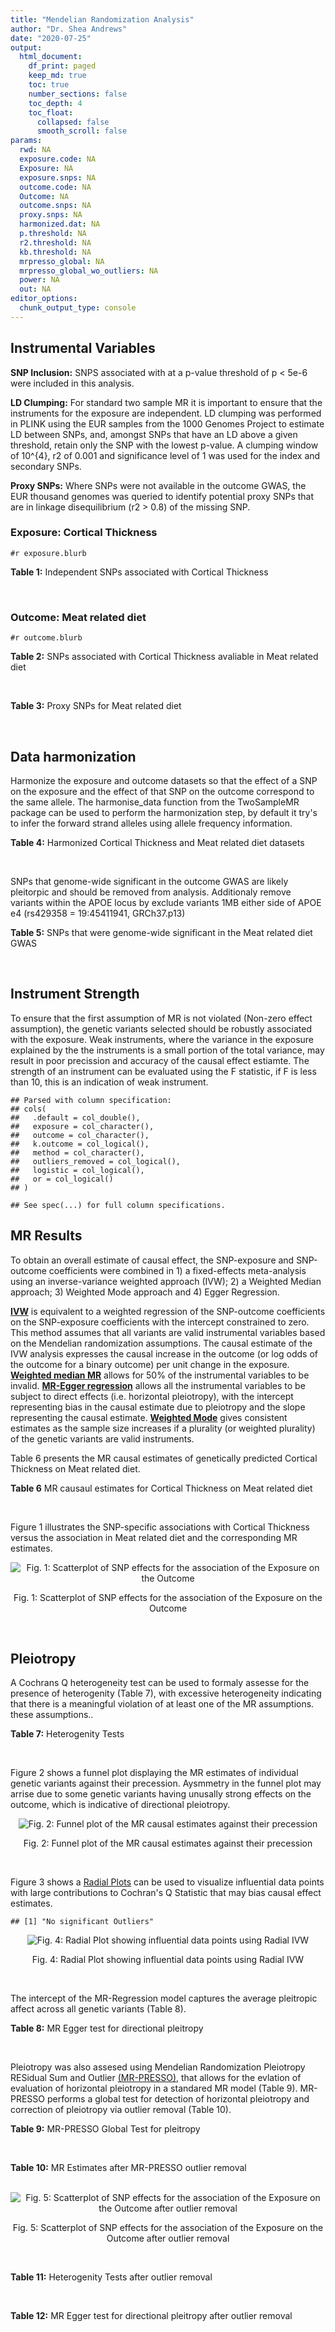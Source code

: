```yaml
---
title: "Mendelian Randomization Analysis"
author: "Dr. Shea Andrews"
date: "2020-07-25"
output:
  html_document:
    df_print: paged
    keep_md: true
    toc: true
    number_sections: false
    toc_depth: 4
    toc_float:
      collapsed: false
      smooth_scroll: false
params:
  rwd: NA
  exposure.code: NA
  Exposure: NA
  exposure.snps: NA
  outcome.code: NA
  Outcome: NA
  outcome.snps: NA
  proxy.snps: NA
  harmonized.dat: NA
  p.threshold: NA
  r2.threshold: NA
  kb.threshold: NA
  mrpresso_global: NA
  mrpresso_global_wo_outliers: NA
  power: NA
  out: NA
editor_options:
  chunk_output_type: console
---
```







## Instrumental Variables
**SNP Inclusion:** SNPS associated with at a p-value threshold of p < 5e-6 were included in this analysis.
<br>

**LD Clumping:** For standard two sample MR it is important to ensure that the instruments for the exposure are independent. LD clumping was performed in PLINK using the EUR samples from the 1000 Genomes Project to estimate LD between SNPs, and, amongst SNPs that have an LD above a given threshold, retain only the SNP with the lowest p-value. A clumping window of 10^{4}, r2 of 0.001 and significance level of 1 was used for the index and secondary SNPs.
<br>

**Proxy SNPs:** Where SNPs were not available in the outcome GWAS, the EUR thousand genomes was queried to identify potential proxy SNPs that are in linkage disequilibrium (r2 > 0.8) of the missing SNP.
<br>

### Exposure: Cortical Thickness
`#r exposure.blurb`
<br>

**Table 1:** Independent SNPs associated with Cortical Thickness
<div data-pagedtable="false">
  <script data-pagedtable-source type="application/json">
{"columns":[{"label":["SNP"],"name":[1],"type":["chr"],"align":["left"]},{"label":["CHROM"],"name":[2],"type":["dbl"],"align":["right"]},{"label":["POS"],"name":[3],"type":["dbl"],"align":["right"]},{"label":["REF"],"name":[4],"type":["chr"],"align":["left"]},{"label":["ALT"],"name":[5],"type":["chr"],"align":["left"]},{"label":["AF"],"name":[6],"type":["dbl"],"align":["right"]},{"label":["BETA"],"name":[7],"type":["dbl"],"align":["right"]},{"label":["SE"],"name":[8],"type":["dbl"],"align":["right"]},{"label":["Z"],"name":[9],"type":["dbl"],"align":["right"]},{"label":["P"],"name":[10],"type":["dbl"],"align":["right"]},{"label":["N"],"name":[11],"type":["dbl"],"align":["right"]},{"label":["TRAIT"],"name":[12],"type":["chr"],"align":["left"]}],"data":[{"1":"rs1180331","2":"1","3":"40012184","4":"G","5":"A","6":"0.4610","7":"0.0039","8":"0.0008","9":"4.875000","10":"5.299e-07","11":"32872","12":"Cortical_Thickness"},{"1":"rs556204","2":"1","3":"57595583","4":"G","5":"C","6":"0.1594","7":"-0.0050","8":"0.0010","9":"-5.000000","10":"1.417e-06","11":"32441","12":"Cortical_Thickness"},{"1":"rs2002058","2":"1","3":"58561329","4":"C","5":"T","6":"0.1892","7":"0.0046","8":"0.0010","9":"4.600000","10":"1.289e-06","11":"33089","12":"Cortical_Thickness"},{"1":"rs7549825","2":"1","3":"98554409","4":"A","5":"G","6":"0.3084","7":"0.0040","8":"0.0008","9":"5.000000","10":"2.503e-06","11":"32872","12":"Cortical_Thickness"},{"1":"rs7531555","2":"1","3":"196929310","4":"C","5":"T","6":"0.2386","7":"0.0047","8":"0.0009","9":"5.222222","10":"7.662e-08","11":"32639","12":"Cortical_Thickness"},{"1":"rs6738528","2":"2","3":"27149258","4":"T","5":"A","6":"0.3984","7":"0.0045","8":"0.0008","9":"5.625000","10":"7.324e-09","11":"32872","12":"Cortical_Thickness"},{"1":"rs3770776","2":"2","3":"37150793","4":"A","5":"G","6":"0.4299","7":"0.0039","8":"0.0008","9":"4.875000","10":"3.170e-07","11":"32872","12":"Cortical_Thickness"},{"1":"rs11692435","2":"2","3":"98275354","4":"G","5":"A","6":"0.0910","7":"-0.0091","8":"0.0015","9":"-6.066667","10":"3.179e-10","11":"29128","12":"Cortical_Thickness"},{"1":"rs533577","2":"3","3":"39489651","4":"C","5":"T","6":"0.4935","7":"-0.0050","8":"0.0008","9":"-6.250000","10":"8.426e-11","11":"32872","12":"Cortical_Thickness"},{"1":"rs11708974","2":"3","3":"64395184","4":"C","5":"T","6":"0.4778","7":"0.0035","8":"0.0008","9":"4.375000","10":"4.070e-06","11":"32872","12":"Cortical_Thickness"},{"1":"rs2636563","2":"3","3":"183939044","4":"G","5":"C","6":"0.2416","7":"0.0044","8":"0.0009","9":"4.888889","10":"2.299e-06","11":"31046","12":"Cortical_Thickness"},{"1":"rs10016059","2":"4","3":"2405007","4":"T","5":"C","6":"0.3379","7":"0.0038","8":"0.0008","9":"4.750000","10":"4.994e-06","11":"32441","12":"Cortical_Thickness"},{"1":"rs7657284","2":"4","3":"39688694","4":"A","5":"C","6":"0.2465","7":"0.0044","8":"0.0009","9":"4.888890","10":"2.680e-07","11":"32872","12":"Cortical_Thickness"},{"1":"rs7683042","2":"4","3":"46999235","4":"A","5":"G","6":"0.4028","7":"-0.0036","8":"0.0008","9":"-4.500000","10":"3.852e-06","11":"32872","12":"Cortical_Thickness"},{"1":"rs13107325","2":"4","3":"103188709","4":"C","5":"T","6":"0.0707","7":"-0.0076","8":"0.0015","9":"-5.066667","10":"5.054e-07","11":"32872","12":"Cortical_Thickness"},{"1":"rs35021943","2":"4","3":"121643239","4":"A","5":"C","6":"0.2422","7":"0.0051","8":"0.0009","9":"5.666670","10":"2.979e-09","11":"32872","12":"Cortical_Thickness"},{"1":"rs40565","2":"5","3":"55828636","4":"C","5":"T","6":"0.8108","7":"0.0048","8":"0.0010","9":"4.800000","10":"5.911e-07","11":"32249","12":"Cortical_Thickness"},{"1":"rs2744449","2":"6","3":"52951185","4":"G","5":"C","6":"0.9107","7":"0.0059","8":"0.0013","9":"4.538462","10":"4.452e-06","11":"33281","12":"Cortical_Thickness"},{"1":"rs194833","2":"7","3":"103761274","4":"G","5":"T","6":"0.4771","7":"-0.0035","8":"0.0008","9":"-4.375000","10":"3.614e-06","11":"32486","12":"Cortical_Thickness"},{"1":"rs6961970","2":"7","3":"113901132","4":"C","5":"A","6":"0.2334","7":"0.0041","8":"0.0009","9":"4.555556","10":"2.411e-06","11":"32872","12":"Cortical_Thickness"},{"1":"rs724265","2":"8","3":"8219182","4":"G","5":"A","6":"0.6272","7":"0.0041","8":"0.0008","9":"5.125000","10":"1.012e-07","11":"32872","12":"Cortical_Thickness"},{"1":"rs3200031","2":"8","3":"26227484","4":"C","5":"T","6":"0.0773","7":"0.0071","8":"0.0014","9":"5.071429","10":"5.526e-07","11":"32872","12":"Cortical_Thickness"},{"1":"rs7824177","2":"8","3":"110585288","4":"A","5":"G","6":"0.1616","7":"-0.0059","8":"0.0010","9":"-5.900000","10":"8.922e-09","11":"32872","12":"Cortical_Thickness"},{"1":"rs12543282","2":"8","3":"144627241","4":"C","5":"T","6":"0.2395","7":"0.0043","8":"0.0009","9":"4.777778","10":"4.087e-06","11":"32764","12":"Cortical_Thickness"},{"1":"rs35025323","2":"10","3":"97089991","4":"T","5":"C","6":"0.1210","7":"-0.0054","8":"0.0011","9":"-4.909090","10":"1.762e-06","11":"32872","12":"Cortical_Thickness"},{"1":"rs4296031","2":"11","3":"42540012","4":"G","5":"A","6":"0.8037","7":"-0.0044","8":"0.0010","9":"-4.400000","10":"3.779e-06","11":"32486","12":"Cortical_Thickness"},{"1":"rs7957460","2":"12","3":"32945835","4":"G","5":"A","6":"0.6732","7":"-0.0037","8":"0.0008","9":"-4.625000","10":"2.960e-06","11":"32512","12":"Cortical_Thickness"},{"1":"rs12815451","2":"12","3":"51738706","4":"T","5":"C","6":"0.1519","7":"0.0070","8":"0.0015","9":"4.666670","10":"3.201e-06","11":"20004","12":"Cortical_Thickness"},{"1":"rs1558801","2":"12","3":"109036359","4":"A","5":"C","6":"0.3852","7":"-0.0041","8":"0.0009","9":"-4.555560","10":"2.204e-06","11":"30860","12":"Cortical_Thickness"},{"1":"rs4772440","2":"13","3":"102712476","4":"C","5":"T","6":"0.4224","7":"-0.0036","8":"0.0008","9":"-4.500000","10":"3.102e-06","11":"32872","12":"Cortical_Thickness"},{"1":"rs1742401","2":"16","3":"1971601","4":"G","5":"A","6":"0.3809","7":"-0.0038","8":"0.0008","9":"-4.750000","10":"7.050e-07","11":"32764","12":"Cortical_Thickness"},{"1":"rs734957","2":"17","3":"2612584","4":"G","5":"A","6":"0.2235","7":"0.0066","8":"0.0012","9":"5.500000","10":"6.126e-08","11":"22106","12":"Cortical_Thickness"},{"1":"rs11656696","2":"17","3":"10033679","4":"C","5":"A","6":"0.4288","7":"0.0040","8":"0.0008","9":"5.000000","10":"2.117e-07","11":"32512","12":"Cortical_Thickness"},{"1":"rs7215205","2":"17","3":"29818258","4":"T","5":"C","6":"0.6326","7":"-0.0036","8":"0.0008","9":"-4.500000","10":"3.115e-06","11":"32680","12":"Cortical_Thickness"},{"1":"rs2316766","2":"17","3":"43919068","4":"G","5":"T","6":"0.2098","7":"0.0069","8":"0.0011","9":"6.272727","10":"2.903e-10","11":"26063","12":"Cortical_Thickness"},{"1":"rs117826338","2":"19","3":"5904353","4":"C","5":"T","6":"0.1353","7":"0.0062","8":"0.0012","9":"5.166667","10":"9.902e-08","11":"30012","12":"Cortical_Thickness"},{"1":"rs3816046","2":"19","3":"46118127","4":"C","5":"T","6":"0.3206","7":"-0.0041","8":"0.0008","9":"-5.125000","10":"8.464e-07","11":"30344","12":"Cortical_Thickness"},{"1":"rs5994871","2":"22","3":"22091244","4":"C","5":"T","6":"0.7171","7":"0.0042","8":"0.0009","9":"4.666667","10":"8.821e-07","11":"32872","12":"Cortical_Thickness"},{"1":"rs5756894","2":"22","3":"38450136","4":"C","5":"A","6":"0.6043","7":"0.0035","8":"0.0008","9":"4.375000","10":"4.741e-06","11":"32872","12":"Cortical_Thickness"}],"options":{"columns":{"min":{},"max":[10]},"rows":{"min":[10],"max":[10]},"pages":{}}}
  </script>
</div>
<br>

### Outcome: Meat related diet
`#r outcome.blurb`
<br>

**Table 2:** SNPs associated with Cortical Thickness avaliable in Meat related diet
<div data-pagedtable="false">
  <script data-pagedtable-source type="application/json">
{"columns":[{"label":["SNP"],"name":[1],"type":["chr"],"align":["left"]},{"label":["CHROM"],"name":[2],"type":["dbl"],"align":["right"]},{"label":["POS"],"name":[3],"type":["dbl"],"align":["right"]},{"label":["REF"],"name":[4],"type":["chr"],"align":["left"]},{"label":["ALT"],"name":[5],"type":["chr"],"align":["left"]},{"label":["AF"],"name":[6],"type":["dbl"],"align":["right"]},{"label":["BETA"],"name":[7],"type":["dbl"],"align":["right"]},{"label":["SE"],"name":[8],"type":["dbl"],"align":["right"]},{"label":["Z"],"name":[9],"type":["dbl"],"align":["right"]},{"label":["P"],"name":[10],"type":["dbl"],"align":["right"]},{"label":["N"],"name":[11],"type":["dbl"],"align":["right"]},{"label":["TRAIT"],"name":[12],"type":["chr"],"align":["left"]}],"data":[{"1":"rs1180331","2":"1","3":"40012184","4":"G","5":"A","6":"0.456522","7":"-0.002433520","8":"0.00243852","9":"-0.9979500","10":"0.32000","11":"335576","12":"fish_plant_diet"},{"1":"rs556204","2":"1","3":"57595583","4":"G","5":"C","6":"0.158359","7":"0.003427630","8":"0.00333154","9":"1.0288400","10":"0.30000","11":"335576","12":"fish_plant_diet"},{"1":"rs2002058","2":"1","3":"58561329","4":"C","5":"T","6":"0.190994","7":"-0.003520770","8":"0.00311786","9":"-1.1292300","10":"0.26000","11":"335576","12":"fish_plant_diet"},{"1":"rs7549825","2":"1","3":"98554409","4":"A","5":"G","6":"0.300922","7":"-0.001199310","8":"0.00266839","9":"-0.4494510","10":"0.65000","11":"335576","12":"fish_plant_diet"},{"1":"rs7531555","2":"1","3":"196929310","4":"C","5":"T","6":"0.228971","7":"0.001248070","8":"0.00288796","9":"0.4321630","10":"0.67000","11":"335576","12":"fish_plant_diet"},{"1":"rs6738528","2":"2","3":"27149258","4":"T","5":"A","6":"0.387040","7":"0.001793830","8":"0.00249418","9":"0.7192060","10":"0.47000","11":"335576","12":"fish_plant_diet"},{"1":"rs3770776","2":"2","3":"37150793","4":"A","5":"G","6":"0.420387","7":"-0.004107230","8":"0.00246433","9":"-1.6666700","10":"0.09600","11":"335576","12":"fish_plant_diet"},{"1":"rs11692435","2":"2","3":"98275354","4":"G","5":"A","6":"0.073957","7":"0.009644180","8":"0.00473559","9":"2.0365300","10":"0.04200","11":"335576","12":"fish_plant_diet"},{"1":"rs533577","2":"3","3":"39489651","4":"C","5":"T","6":"0.493743","7":"-0.001383240","8":"0.00243609","9":"-0.5678120","10":"0.57000","11":"335576","12":"fish_plant_diet"},{"1":"rs11708974","2":"3","3":"64395184","4":"C","5":"T","6":"0.489959","7":"-0.001269890","8":"0.00242560","9":"-0.5235360","10":"0.60000","11":"335576","12":"fish_plant_diet"},{"1":"rs2636563","2":"3","3":"183939044","4":"G","5":"C","6":"0.237468","7":"-0.001606270","8":"0.00286268","9":"-0.5611070","10":"0.57000","11":"335576","12":"fish_plant_diet"},{"1":"rs10016059","2":"4","3":"2405007","4":"T","5":"C","6":"0.342224","7":"0.004924670","8":"0.00255627","9":"1.9265100","10":"0.05400","11":"335576","12":"fish_plant_diet"},{"1":"rs7657284","2":"4","3":"39688694","4":"A","5":"C","6":"0.248277","7":"-0.004887810","8":"0.00281826","9":"-1.7343400","10":"0.08300","11":"335576","12":"fish_plant_diet"},{"1":"rs7683042","2":"4","3":"46999235","4":"A","5":"G","6":"0.404275","7":"-0.000649173","8":"0.00248904","9":"-0.2608130","10":"0.79000","11":"335576","12":"fish_plant_diet"},{"1":"rs13107325","2":"4","3":"103188709","4":"C","5":"T","6":"0.074277","7":"0.000632902","8":"0.00463138","9":"0.1366550","10":"0.89000","11":"335576","12":"fish_plant_diet"},{"1":"rs35021943","2":"4","3":"121643239","4":"A","5":"C","6":"0.247090","7":"0.002777480","8":"0.00283569","9":"0.9794720","10":"0.33000","11":"335576","12":"fish_plant_diet"},{"1":"rs40565","2":"5","3":"55828636","4":"C","5":"T","6":"0.821295","7":"0.002294430","8":"0.00316679","9":"0.7245290","10":"0.47000","11":"335576","12":"fish_plant_diet"},{"1":"rs2744449","2":"6","3":"52951185","4":"G","5":"C","6":"0.903878","7":"-0.002066800","8":"0.00412601","9":"-0.5009200","10":"0.62000","11":"335576","12":"fish_plant_diet"},{"1":"rs194833","2":"7","3":"103761274","4":"G","5":"T","6":"0.463962","7":"0.005974260","8":"0.00244016","9":"2.4483100","10":"0.01400","11":"335576","12":"fish_plant_diet"},{"1":"rs6961970","2":"7","3":"113901132","4":"C","5":"A","6":"0.245386","7":"-0.005462250","8":"0.00283778","9":"-1.9248300","10":"0.05400","11":"335576","12":"fish_plant_diet"},{"1":"rs724265","2":"8","3":"8219182","4":"G","5":"A","6":"0.626724","7":"-0.008693470","8":"0.00253935","9":"-3.4235000","10":"0.00062","11":"335576","12":"fish_plant_diet"},{"1":"rs3200031","2":"8","3":"26227484","4":"C","5":"T","6":"0.077205","7":"-0.000264476","8":"0.00456932","9":"-0.0578808","10":"0.95000","11":"335576","12":"fish_plant_diet"},{"1":"rs7824177","2":"8","3":"110585288","4":"A","5":"G","6":"0.159264","7":"0.010262200","8":"0.00332508","9":"3.0863000","10":"0.00200","11":"335576","12":"fish_plant_diet"},{"1":"rs12543282","2":"8","3":"144627241","4":"C","5":"T","6":"0.234153","7":"0.001317130","8":"0.00287873","9":"0.4575390","10":"0.65000","11":"335576","12":"fish_plant_diet"},{"1":"rs35025323","2":"10","3":"97089991","4":"T","5":"C","6":"0.116220","7":"0.000880441","8":"0.00379759","9":"0.2318420","10":"0.82000","11":"335576","12":"fish_plant_diet"},{"1":"rs4296031","2":"11","3":"42540012","4":"G","5":"A","6":"0.821548","7":"-0.002167120","8":"0.00317669","9":"-0.6821940","10":"0.50000","11":"335576","12":"fish_plant_diet"},{"1":"rs7957460","2":"12","3":"32945835","4":"G","5":"A","6":"0.679853","7":"-0.003078000","8":"0.00260108","9":"-1.1833500","10":"0.24000","11":"335576","12":"fish_plant_diet"},{"1":"rs1558801","2":"12","3":"109036359","4":"A","5":"C","6":"0.390250","7":"-0.000731281","8":"0.00251001","9":"-0.2913460","10":"0.77000","11":"335576","12":"fish_plant_diet"},{"1":"rs4772440","2":"13","3":"102712476","4":"C","5":"T","6":"0.413857","7":"0.004203680","8":"0.00250093","9":"1.6808500","10":"0.09300","11":"335576","12":"fish_plant_diet"},{"1":"rs1742401","2":"16","3":"1971601","4":"G","5":"A","6":"0.380152","7":"0.002444300","8":"0.00250270","9":"0.9766650","10":"0.33000","11":"335576","12":"fish_plant_diet"},{"1":"rs7215205","2":"17","3":"29818258","4":"T","5":"C","6":"0.632621","7":"-0.005978320","8":"0.00253973","9":"-2.3539200","10":"0.01900","11":"335576","12":"fish_plant_diet"},{"1":"rs2316766","2":"17","3":"43919068","4":"G","5":"T","6":"0.215442","7":"-0.010810900","8":"0.00298951","9":"-3.6162800","10":"0.00030","11":"335576","12":"fish_plant_diet"},{"1":"rs117826338","2":"19","3":"5904353","4":"C","5":"T","6":"0.135757","7":"0.002093830","8":"0.00354863","9":"0.5900390","10":"0.56000","11":"335576","12":"fish_plant_diet"},{"1":"rs3816046","2":"19","3":"46118127","4":"C","5":"T","6":"0.327330","7":"0.001172200","8":"0.00258785","9":"0.4529630","10":"0.65000","11":"335576","12":"fish_plant_diet"},{"1":"rs5994871","2":"22","3":"22091244","4":"C","5":"T","6":"0.722927","7":"0.005925360","8":"0.00276011","9":"2.1467800","10":"0.03200","11":"335576","12":"fish_plant_diet"},{"1":"rs5756894","2":"22","3":"38450136","4":"C","5":"A","6":"0.604933","7":"0.005032810","8":"0.00249308","9":"2.0187100","10":"0.04400","11":"335576","12":"fish_plant_diet"},{"1":"rs12815451","2":"NA","3":"NA","4":"NA","5":"NA","6":"NA","7":"NA","8":"NA","9":"NA","10":"NA","11":"NA","12":"NA"},{"1":"rs734957","2":"NA","3":"NA","4":"NA","5":"NA","6":"NA","7":"NA","8":"NA","9":"NA","10":"NA","11":"NA","12":"NA"},{"1":"rs11656696","2":"NA","3":"NA","4":"NA","5":"NA","6":"NA","7":"NA","8":"NA","9":"NA","10":"NA","11":"NA","12":"NA"}],"options":{"columns":{"min":{},"max":[10]},"rows":{"min":[10],"max":[10]},"pages":{}}}
  </script>
</div>
<br>

**Table 3:** Proxy SNPs for Meat related diet
<div data-pagedtable="false">
  <script data-pagedtable-source type="application/json">
{"columns":[{"label":["target_snp"],"name":[1],"type":["chr"],"align":["left"]},{"label":["proxy_snp"],"name":[2],"type":["chr"],"align":["left"]},{"label":["ld.r2"],"name":[3],"type":["dbl"],"align":["right"]},{"label":["Dprime"],"name":[4],"type":["dbl"],"align":["right"]},{"label":["PHASE"],"name":[5],"type":["chr"],"align":["left"]},{"label":["X12"],"name":[6],"type":["lgl"],"align":["right"]},{"label":["CHROM"],"name":[7],"type":["dbl"],"align":["right"]},{"label":["POS"],"name":[8],"type":["dbl"],"align":["right"]},{"label":["REF.proxy"],"name":[9],"type":["chr"],"align":["left"]},{"label":["ALT.proxy"],"name":[10],"type":["chr"],"align":["left"]},{"label":["AF"],"name":[11],"type":["dbl"],"align":["right"]},{"label":["BETA"],"name":[12],"type":["dbl"],"align":["right"]},{"label":["SE"],"name":[13],"type":["dbl"],"align":["right"]},{"label":["Z"],"name":[14],"type":["dbl"],"align":["right"]},{"label":["P"],"name":[15],"type":["dbl"],"align":["right"]},{"label":["N"],"name":[16],"type":["dbl"],"align":["right"]},{"label":["TRAIT"],"name":[17],"type":["chr"],"align":["left"]},{"label":["ref"],"name":[18],"type":["chr"],"align":["left"]},{"label":["ref.proxy"],"name":[19],"type":["chr"],"align":["left"]},{"label":["alt"],"name":[20],"type":["chr"],"align":["left"]},{"label":["alt.proxy"],"name":[21],"type":["chr"],"align":["left"]},{"label":["ALT"],"name":[22],"type":["chr"],"align":["left"]},{"label":["REF"],"name":[23],"type":["chr"],"align":["left"]},{"label":["proxy.outcome"],"name":[24],"type":["lgl"],"align":["right"]}],"data":[{"1":"rs11656696","2":"rs28391220","3":"0.943366","4":"0.983262","5":"AA/CC","6":"NA","7":"17","8":"10031823","9":"C","10":"A","11":"0.43544","12":"0.00152831","13":"0.00245839","14":"0.621671","15":"0.53","16":"335576","17":"fish_plant_diet","18":"A","19":"A","20":"C","21":"C","22":"A","23":"C","24":"TRUE"},{"1":"rs12815451","2":"NA","3":"NA","4":"NA","5":"NA","6":"NA","7":"NA","8":"NA","9":"NA","10":"NA","11":"NA","12":"NA","13":"NA","14":"NA","15":"NA","16":"NA","17":"NA","18":"NA","19":"NA","20":"NA","21":"NA","22":"NA","23":"NA","24":"NA"},{"1":"rs734957","2":"NA","3":"NA","4":"NA","5":"NA","6":"NA","7":"NA","8":"NA","9":"NA","10":"NA","11":"NA","12":"NA","13":"NA","14":"NA","15":"NA","16":"NA","17":"NA","18":"NA","19":"NA","20":"NA","21":"NA","22":"NA","23":"NA","24":"NA"}],"options":{"columns":{"min":{},"max":[10]},"rows":{"min":[10],"max":[10]},"pages":{}}}
  </script>
</div>
<br>

## Data harmonization
Harmonize the exposure and outcome datasets so that the effect of a SNP on the exposure and the effect of that SNP on the outcome correspond to the same allele. The harmonise_data function from the TwoSampleMR package can be used to perform the harmonization step, by default it try's to infer the forward strand alleles using allele frequency information.
<br>

**Table 4:** Harmonized Cortical Thickness and Meat related diet datasets
<div data-pagedtable="false">
  <script data-pagedtable-source type="application/json">
{"columns":[{"label":["SNP"],"name":[1],"type":["chr"],"align":["left"]},{"label":["effect_allele.exposure"],"name":[2],"type":["chr"],"align":["left"]},{"label":["other_allele.exposure"],"name":[3],"type":["chr"],"align":["left"]},{"label":["effect_allele.outcome"],"name":[4],"type":["chr"],"align":["left"]},{"label":["other_allele.outcome"],"name":[5],"type":["chr"],"align":["left"]},{"label":["beta.exposure"],"name":[6],"type":["dbl"],"align":["right"]},{"label":["beta.outcome"],"name":[7],"type":["dbl"],"align":["right"]},{"label":["eaf.exposure"],"name":[8],"type":["dbl"],"align":["right"]},{"label":["eaf.outcome"],"name":[9],"type":["dbl"],"align":["right"]},{"label":["remove"],"name":[10],"type":["lgl"],"align":["right"]},{"label":["palindromic"],"name":[11],"type":["lgl"],"align":["right"]},{"label":["ambiguous"],"name":[12],"type":["lgl"],"align":["right"]},{"label":["id.outcome"],"name":[13],"type":["chr"],"align":["left"]},{"label":["chr.outcome"],"name":[14],"type":["dbl"],"align":["right"]},{"label":["pos.outcome"],"name":[15],"type":["dbl"],"align":["right"]},{"label":["se.outcome"],"name":[16],"type":["dbl"],"align":["right"]},{"label":["z.outcome"],"name":[17],"type":["dbl"],"align":["right"]},{"label":["pval.outcome"],"name":[18],"type":["dbl"],"align":["right"]},{"label":["samplesize.outcome"],"name":[19],"type":["dbl"],"align":["right"]},{"label":["outcome"],"name":[20],"type":["chr"],"align":["left"]},{"label":["mr_keep.outcome"],"name":[21],"type":["lgl"],"align":["right"]},{"label":["pval_origin.outcome"],"name":[22],"type":["chr"],"align":["left"]},{"label":["chr.exposure"],"name":[23],"type":["dbl"],"align":["right"]},{"label":["pos.exposure"],"name":[24],"type":["dbl"],"align":["right"]},{"label":["se.exposure"],"name":[25],"type":["dbl"],"align":["right"]},{"label":["z.exposure"],"name":[26],"type":["dbl"],"align":["right"]},{"label":["pval.exposure"],"name":[27],"type":["dbl"],"align":["right"]},{"label":["samplesize.exposure"],"name":[28],"type":["dbl"],"align":["right"]},{"label":["exposure"],"name":[29],"type":["chr"],"align":["left"]},{"label":["mr_keep.exposure"],"name":[30],"type":["lgl"],"align":["right"]},{"label":["pval_origin.exposure"],"name":[31],"type":["chr"],"align":["left"]},{"label":["id.exposure"],"name":[32],"type":["chr"],"align":["left"]},{"label":["action"],"name":[33],"type":["dbl"],"align":["right"]},{"label":["mr_keep"],"name":[34],"type":["lgl"],"align":["right"]},{"label":["pt"],"name":[35],"type":["dbl"],"align":["right"]},{"label":["pleitropy_keep"],"name":[36],"type":["lgl"],"align":["right"]},{"label":["mrpresso_RSSobs"],"name":[37],"type":["dbl"],"align":["right"]},{"label":["mrpresso_pval"],"name":[38],"type":["dbl"],"align":["right"]},{"label":["mrpresso_keep"],"name":[39],"type":["lgl"],"align":["right"]}],"data":[{"1":"rs10016059","2":"C","3":"T","4":"C","5":"T","6":"0.0038","7":"0.004924670","8":"0.3379","9":"0.342224","10":"FALSE","11":"FALSE","12":"FALSE","13":"iuYiWc","14":"4","15":"2405007","16":"0.00255627","17":"1.9265100","18":"0.05400","19":"335576","20":"Niarchou2020meat","21":"TRUE","22":"reported","23":"4","24":"2405007","25":"0.0008","26":"4.750000","27":"4.994e-06","28":"32441","29":"Grasby2020thickness","30":"TRUE","31":"reported","32":"IJ96Sl","33":"2","34":"TRUE","35":"5e-06","36":"TRUE","37":"3.611104e-05","38":"0.7030","39":"TRUE"},{"1":"rs11656696","2":"A","3":"C","4":"A","5":"C","6":"0.0040","7":"0.001528310","8":"0.4288","9":"0.435440","10":"FALSE","11":"FALSE","12":"FALSE","13":"iuYiWc","14":"17","15":"10031823","16":"0.00245839","17":"0.6216710","18":"0.53000","19":"335576","20":"Niarchou2020meat","21":"TRUE","22":"reported","23":"17","24":"10033679","25":"0.0008","26":"5.000000","27":"2.117e-07","28":"32512","29":"Grasby2020thickness","30":"TRUE","31":"reported","32":"IJ96Sl","33":"2","34":"TRUE","35":"5e-06","36":"TRUE","37":"6.732220e-06","38":"1.0000","39":"TRUE"},{"1":"rs11692435","2":"A","3":"G","4":"A","5":"G","6":"-0.0091","7":"0.009644180","8":"0.0910","9":"0.073957","10":"FALSE","11":"FALSE","12":"FALSE","13":"iuYiWc","14":"2","15":"98275354","16":"0.00473559","17":"2.0365300","18":"0.04200","19":"335576","20":"Niarchou2020meat","21":"TRUE","22":"reported","23":"2","24":"98275354","25":"0.0015","26":"-6.066667","27":"3.179e-10","28":"29128","29":"Grasby2020thickness","30":"TRUE","31":"reported","32":"IJ96Sl","33":"2","34":"TRUE","35":"5e-06","36":"TRUE","37":"5.905057e-05","38":"1.0000","39":"TRUE"},{"1":"rs11708974","2":"T","3":"C","4":"T","5":"C","6":"0.0035","7":"-0.001269890","8":"0.4778","9":"0.489959","10":"FALSE","11":"FALSE","12":"FALSE","13":"iuYiWc","14":"3","15":"64395184","16":"0.00242560","17":"-0.5235360","18":"0.60000","19":"335576","20":"Niarchou2020meat","21":"TRUE","22":"reported","23":"3","24":"64395184","25":"0.0008","26":"4.375000","27":"4.070e-06","28":"32872","29":"Grasby2020thickness","30":"TRUE","31":"reported","32":"IJ96Sl","33":"2","34":"TRUE","35":"5e-06","36":"TRUE","37":"1.677328e-07","38":"1.0000","39":"TRUE"},{"1":"rs117826338","2":"T","3":"C","4":"T","5":"C","6":"0.0062","7":"0.002093830","8":"0.1353","9":"0.135757","10":"FALSE","11":"FALSE","12":"FALSE","13":"iuYiWc","14":"19","15":"5904353","16":"0.00354863","17":"0.5900390","18":"0.56000","19":"335576","20":"Niarchou2020meat","21":"TRUE","22":"reported","23":"19","24":"5904353","25":"0.0012","26":"5.166667","27":"9.902e-08","28":"30012","29":"Grasby2020thickness","30":"TRUE","31":"reported","32":"IJ96Sl","33":"2","34":"TRUE","35":"5e-06","36":"TRUE","37":"1.410233e-05","38":"1.0000","39":"TRUE"},{"1":"rs1180331","2":"A","3":"G","4":"A","5":"G","6":"0.0039","7":"-0.002433520","8":"0.4610","9":"0.456522","10":"FALSE","11":"FALSE","12":"FALSE","13":"iuYiWc","14":"1","15":"40012184","16":"0.00243852","17":"-0.9979500","18":"0.32000","19":"335576","20":"Niarchou2020meat","21":"TRUE","22":"reported","23":"1","24":"40012184","25":"0.0008","26":"4.875000","27":"5.299e-07","28":"32872","29":"Grasby2020thickness","30":"TRUE","31":"reported","32":"IJ96Sl","33":"2","34":"TRUE","35":"5e-06","36":"TRUE","37":"2.266805e-06","38":"1.0000","39":"TRUE"},{"1":"rs12543282","2":"T","3":"C","4":"T","5":"C","6":"0.0043","7":"0.001317130","8":"0.2395","9":"0.234153","10":"FALSE","11":"FALSE","12":"FALSE","13":"iuYiWc","14":"8","15":"144627241","16":"0.00287873","17":"0.4575390","18":"0.65000","19":"335576","20":"Niarchou2020meat","21":"TRUE","22":"reported","23":"8","24":"144627241","25":"0.0009","26":"4.777778","27":"4.087e-06","28":"32764","29":"Grasby2020thickness","30":"TRUE","31":"reported","32":"IJ96Sl","33":"2","34":"TRUE","35":"5e-06","36":"TRUE","37":"5.968068e-06","38":"1.0000","39":"TRUE"},{"1":"rs13107325","2":"T","3":"C","4":"T","5":"C","6":"-0.0076","7":"0.000632902","8":"0.0707","9":"0.074277","10":"FALSE","11":"FALSE","12":"FALSE","13":"iuYiWc","14":"4","15":"103188709","16":"0.00463138","17":"0.1366550","18":"0.89000","19":"335576","20":"Niarchou2020meat","21":"TRUE","22":"reported","23":"4","24":"103188709","25":"0.0015","26":"-5.066667","27":"5.054e-07","28":"32872","29":"Grasby2020thickness","30":"TRUE","31":"reported","32":"IJ96Sl","33":"2","34":"TRUE","35":"5e-06","36":"TRUE","37":"1.668564e-06","38":"1.0000","39":"TRUE"},{"1":"rs1558801","2":"C","3":"A","4":"C","5":"A","6":"-0.0041","7":"-0.000731281","8":"0.3852","9":"0.390250","10":"FALSE","11":"FALSE","12":"FALSE","13":"iuYiWc","14":"12","15":"109036359","16":"0.00251001","17":"-0.2913460","18":"0.77000","19":"335576","20":"Niarchou2020meat","21":"TRUE","22":"reported","23":"12","24":"109036359","25":"0.0009","26":"-4.555560","27":"2.204e-06","28":"30860","29":"Grasby2020thickness","30":"TRUE","31":"reported","32":"IJ96Sl","33":"2","34":"TRUE","35":"5e-06","36":"TRUE","37":"3.242115e-06","38":"1.0000","39":"TRUE"},{"1":"rs1742401","2":"A","3":"G","4":"A","5":"G","6":"-0.0038","7":"0.002444300","8":"0.3809","9":"0.380152","10":"FALSE","11":"FALSE","12":"FALSE","13":"iuYiWc","14":"16","15":"1971601","16":"0.00250270","17":"0.9766650","18":"0.33000","19":"335576","20":"Niarchou2020meat","21":"TRUE","22":"reported","23":"16","24":"1971601","25":"0.0008","26":"-4.750000","27":"7.050e-07","28":"32764","29":"Grasby2020thickness","30":"TRUE","31":"reported","32":"IJ96Sl","33":"2","34":"TRUE","35":"5e-06","36":"TRUE","37":"2.365366e-06","38":"1.0000","39":"TRUE"},{"1":"rs194833","2":"T","3":"G","4":"T","5":"G","6":"-0.0035","7":"0.005974260","8":"0.4771","9":"0.463962","10":"FALSE","11":"FALSE","12":"FALSE","13":"iuYiWc","14":"7","15":"103761274","16":"0.00244016","17":"2.4483100","18":"0.01400","19":"335576","20":"Niarchou2020meat","21":"TRUE","22":"reported","23":"7","24":"103761274","25":"0.0008","26":"-4.375000","27":"3.614e-06","28":"32486","29":"Grasby2020thickness","30":"TRUE","31":"reported","32":"IJ96Sl","33":"2","34":"TRUE","35":"5e-06","36":"TRUE","37":"2.723413e-05","38":"1.0000","39":"TRUE"},{"1":"rs2002058","2":"T","3":"C","4":"T","5":"C","6":"0.0046","7":"-0.003520770","8":"0.1892","9":"0.190994","10":"FALSE","11":"FALSE","12":"FALSE","13":"iuYiWc","14":"1","15":"58561329","16":"0.00311786","17":"-1.1292300","18":"0.26000","19":"335576","20":"Niarchou2020meat","21":"TRUE","22":"reported","23":"1","24":"58561329","25":"0.0010","26":"4.600000","27":"1.289e-06","28":"33089","29":"Grasby2020thickness","30":"TRUE","31":"reported","32":"IJ96Sl","33":"2","34":"TRUE","35":"5e-06","36":"TRUE","37":"5.925838e-06","38":"1.0000","39":"TRUE"},{"1":"rs2316766","2":"T","3":"G","4":"T","5":"G","6":"0.0069","7":"-0.010810900","8":"0.2098","9":"0.215442","10":"FALSE","11":"FALSE","12":"FALSE","13":"iuYiWc","14":"17","15":"43919068","16":"0.00298951","17":"-3.6162800","18":"0.00030","19":"335576","20":"Niarchou2020meat","21":"TRUE","22":"reported","23":"17","24":"43919068","25":"0.0011","26":"6.272727","27":"2.903e-10","28":"26063","29":"Grasby2020thickness","30":"TRUE","31":"reported","32":"IJ96Sl","33":"2","34":"TRUE","35":"5e-06","36":"TRUE","37":"9.295132e-05","38":"0.0777","39":"TRUE"},{"1":"rs2636563","2":"C","3":"G","4":"C","5":"G","6":"0.0044","7":"-0.001606270","8":"0.2416","9":"0.237468","10":"FALSE","11":"TRUE","12":"FALSE","13":"iuYiWc","14":"3","15":"183939044","16":"0.00286268","17":"-0.5611070","18":"0.57000","19":"335576","20":"Niarchou2020meat","21":"TRUE","22":"reported","23":"3","24":"183939044","25":"0.0009","26":"4.888889","27":"2.299e-06","28":"31046","29":"Grasby2020thickness","30":"TRUE","31":"reported","32":"IJ96Sl","33":"2","34":"TRUE","35":"5e-06","36":"TRUE","37":"2.772266e-07","38":"1.0000","39":"TRUE"},{"1":"rs2744449","2":"C","3":"G","4":"C","5":"G","6":"0.0059","7":"-0.002066800","8":"0.9107","9":"0.903878","10":"FALSE","11":"TRUE","12":"FALSE","13":"iuYiWc","14":"6","15":"52951185","16":"0.00412601","17":"-0.5009200","18":"0.62000","19":"335576","20":"Niarchou2020meat","21":"TRUE","22":"reported","23":"6","24":"52951185","25":"0.0013","26":"4.538462","27":"4.452e-06","28":"33281","29":"Grasby2020thickness","30":"TRUE","31":"reported","32":"IJ96Sl","33":"2","34":"TRUE","35":"5e-06","36":"TRUE","37":"3.777345e-07","38":"1.0000","39":"TRUE"},{"1":"rs3200031","2":"T","3":"C","4":"T","5":"C","6":"0.0071","7":"-0.000264476","8":"0.0773","9":"0.077205","10":"FALSE","11":"FALSE","12":"FALSE","13":"iuYiWc","14":"8","15":"26227484","16":"0.00456932","17":"-0.0578808","18":"0.95000","19":"335576","20":"Niarchou2020meat","21":"TRUE","22":"reported","23":"8","24":"26227484","25":"0.0014","26":"5.071429","27":"5.526e-07","28":"32872","29":"Grasby2020thickness","30":"TRUE","31":"reported","32":"IJ96Sl","33":"2","34":"TRUE","35":"5e-06","36":"TRUE","37":"2.366861e-06","38":"1.0000","39":"TRUE"},{"1":"rs35021943","2":"C","3":"A","4":"C","5":"A","6":"0.0051","7":"0.002777480","8":"0.2422","9":"0.247090","10":"FALSE","11":"FALSE","12":"FALSE","13":"iuYiWc","14":"4","15":"121643239","16":"0.00283569","17":"0.9794720","18":"0.33000","19":"335576","20":"Niarchou2020meat","21":"TRUE","22":"reported","23":"4","24":"121643239","25":"0.0009","26":"5.666670","27":"2.979e-09","28":"32872","29":"Grasby2020thickness","30":"TRUE","31":"reported","32":"IJ96Sl","33":"2","34":"TRUE","35":"5e-06","36":"TRUE","37":"1.753759e-05","38":"1.0000","39":"TRUE"},{"1":"rs35025323","2":"C","3":"T","4":"C","5":"T","6":"-0.0054","7":"0.000880441","8":"0.1210","9":"0.116220","10":"FALSE","11":"FALSE","12":"FALSE","13":"iuYiWc","14":"10","15":"97089991","16":"0.00379759","17":"0.2318420","18":"0.82000","19":"335576","20":"Niarchou2020meat","21":"TRUE","22":"reported","23":"10","24":"97089991","25":"0.0011","26":"-4.909090","27":"1.762e-06","28":"32872","29":"Grasby2020thickness","30":"TRUE","31":"reported","32":"IJ96Sl","33":"2","34":"TRUE","35":"5e-06","36":"TRUE","37":"2.218079e-07","38":"1.0000","39":"TRUE"},{"1":"rs3770776","2":"G","3":"A","4":"G","5":"A","6":"0.0039","7":"-0.004107230","8":"0.4299","9":"0.420387","10":"FALSE","11":"FALSE","12":"FALSE","13":"iuYiWc","14":"2","15":"37150793","16":"0.00246433","17":"-1.6666700","18":"0.09600","19":"335576","20":"Niarchou2020meat","21":"TRUE","22":"reported","23":"2","24":"37150793","25":"0.0008","26":"4.875000","27":"3.170e-07","28":"32872","29":"Grasby2020thickness","30":"TRUE","31":"reported","32":"IJ96Sl","33":"2","34":"TRUE","35":"5e-06","36":"TRUE","37":"1.039449e-05","38":"1.0000","39":"TRUE"},{"1":"rs3816046","2":"T","3":"C","4":"T","5":"C","6":"-0.0041","7":"0.001172200","8":"0.3206","9":"0.327330","10":"FALSE","11":"FALSE","12":"FALSE","13":"iuYiWc","14":"19","15":"46118127","16":"0.00258785","17":"0.4529630","18":"0.65000","19":"335576","20":"Niarchou2020meat","21":"TRUE","22":"reported","23":"19","24":"46118127","25":"0.0008","26":"-5.125000","27":"8.464e-07","28":"30344","29":"Grasby2020thickness","30":"TRUE","31":"reported","32":"IJ96Sl","33":"2","34":"TRUE","35":"5e-06","36":"TRUE","37":"2.496215e-08","38":"1.0000","39":"TRUE"},{"1":"rs40565","2":"T","3":"C","4":"T","5":"C","6":"0.0048","7":"0.002294430","8":"0.8108","9":"0.821295","10":"FALSE","11":"FALSE","12":"FALSE","13":"iuYiWc","14":"5","15":"55828636","16":"0.00316679","17":"0.7245290","18":"0.47000","19":"335576","20":"Niarchou2020meat","21":"TRUE","22":"reported","23":"5","24":"55828636","25":"0.0010","26":"4.800000","27":"5.911e-07","28":"32249","29":"Grasby2020thickness","30":"TRUE","31":"reported","32":"IJ96Sl","33":"2","34":"TRUE","35":"5e-06","36":"TRUE","37":"1.277130e-05","38":"1.0000","39":"TRUE"},{"1":"rs4296031","2":"A","3":"G","4":"A","5":"G","6":"-0.0044","7":"-0.002167120","8":"0.8037","9":"0.821548","10":"FALSE","11":"FALSE","12":"FALSE","13":"iuYiWc","14":"11","15":"42540012","16":"0.00317669","17":"-0.6821940","18":"0.50000","19":"335576","20":"Niarchou2020meat","21":"TRUE","22":"reported","23":"11","24":"42540012","25":"0.0010","26":"-4.400000","27":"3.779e-06","28":"32486","29":"Grasby2020thickness","30":"TRUE","31":"reported","32":"IJ96Sl","33":"2","34":"TRUE","35":"5e-06","36":"TRUE","37":"1.107346e-05","38":"1.0000","39":"TRUE"},{"1":"rs4772440","2":"T","3":"C","4":"T","5":"C","6":"-0.0036","7":"0.004203680","8":"0.4224","9":"0.413857","10":"FALSE","11":"FALSE","12":"FALSE","13":"iuYiWc","14":"13","15":"102712476","16":"0.00250093","17":"1.6808500","18":"0.09300","19":"335576","20":"Niarchou2020meat","21":"TRUE","22":"reported","23":"13","24":"102712476","25":"0.0008","26":"-4.500000","27":"3.102e-06","28":"32872","29":"Grasby2020thickness","30":"TRUE","31":"reported","32":"IJ96Sl","33":"2","34":"TRUE","35":"5e-06","36":"TRUE","37":"1.144976e-05","38":"1.0000","39":"TRUE"},{"1":"rs533577","2":"T","3":"C","4":"T","5":"C","6":"-0.0050","7":"-0.001383240","8":"0.4935","9":"0.493743","10":"FALSE","11":"FALSE","12":"FALSE","13":"iuYiWc","14":"3","15":"39489651","16":"0.00243609","17":"-0.5678120","18":"0.57000","19":"335576","20":"Niarchou2020meat","21":"TRUE","22":"reported","23":"3","24":"39489651","25":"0.0008","26":"-6.250000","27":"8.426e-11","28":"32872","29":"Grasby2020thickness","30":"TRUE","31":"reported","32":"IJ96Sl","33":"2","34":"TRUE","35":"5e-06","36":"TRUE","37":"7.550611e-06","38":"1.0000","39":"TRUE"},{"1":"rs556204","2":"C","3":"G","4":"C","5":"G","6":"-0.0050","7":"0.003427630","8":"0.1594","9":"0.158359","10":"FALSE","11":"TRUE","12":"FALSE","13":"iuYiWc","14":"1","15":"57595583","16":"0.00333154","17":"1.0288400","18":"0.30000","19":"335576","20":"Niarchou2020meat","21":"TRUE","22":"reported","23":"1","24":"57595583","25":"0.0010","26":"-5.000000","27":"1.417e-06","28":"32441","29":"Grasby2020thickness","30":"TRUE","31":"reported","32":"IJ96Sl","33":"2","34":"TRUE","35":"5e-06","36":"TRUE","37":"5.013577e-06","38":"1.0000","39":"TRUE"},{"1":"rs5756894","2":"A","3":"C","4":"A","5":"C","6":"0.0035","7":"0.005032810","8":"0.6043","9":"0.604933","10":"FALSE","11":"FALSE","12":"FALSE","13":"iuYiWc","14":"22","15":"38450136","16":"0.00249308","17":"2.0187100","18":"0.04400","19":"335576","20":"Niarchou2020meat","21":"TRUE","22":"reported","23":"22","24":"38450136","25":"0.0008","26":"4.375000","27":"4.741e-06","28":"32872","29":"Grasby2020thickness","30":"TRUE","31":"reported","32":"IJ96Sl","33":"2","34":"TRUE","35":"5e-06","36":"TRUE","37":"3.633740e-05","38":"0.6401","39":"TRUE"},{"1":"rs5994871","2":"T","3":"C","4":"T","5":"C","6":"0.0042","7":"0.005925360","8":"0.7171","9":"0.722927","10":"FALSE","11":"FALSE","12":"FALSE","13":"iuYiWc","14":"22","15":"22091244","16":"0.00276011","17":"2.1467800","18":"0.03200","19":"335576","20":"Niarchou2020meat","21":"TRUE","22":"reported","23":"22","24":"22091244","25":"0.0009","26":"4.666667","27":"8.821e-07","28":"32872","29":"Grasby2020thickness","30":"TRUE","31":"reported","32":"IJ96Sl","33":"2","34":"TRUE","35":"5e-06","36":"TRUE","37":"5.103468e-05","38":"0.3700","39":"TRUE"},{"1":"rs6738528","2":"A","3":"T","4":"A","5":"T","6":"0.0045","7":"0.001793830","8":"0.3984","9":"0.387040","10":"FALSE","11":"TRUE","12":"FALSE","13":"iuYiWc","14":"2","15":"27149258","16":"0.00249418","17":"0.7192060","18":"0.47000","19":"335576","20":"Niarchou2020meat","21":"TRUE","22":"reported","23":"2","24":"27149258","25":"0.0008","26":"5.625000","27":"7.324e-09","28":"32872","29":"Grasby2020thickness","30":"TRUE","31":"reported","32":"IJ96Sl","33":"2","34":"TRUE","35":"5e-06","36":"TRUE","37":"9.093789e-06","38":"1.0000","39":"TRUE"},{"1":"rs6961970","2":"A","3":"C","4":"A","5":"C","6":"0.0041","7":"-0.005462250","8":"0.2334","9":"0.245386","10":"FALSE","11":"FALSE","12":"FALSE","13":"iuYiWc","14":"7","15":"113901132","16":"0.00283778","17":"-1.9248300","18":"0.05400","19":"335576","20":"Niarchou2020meat","21":"TRUE","22":"reported","23":"7","24":"113901132","25":"0.0009","26":"4.555556","27":"2.411e-06","28":"32872","29":"Grasby2020thickness","30":"TRUE","31":"reported","32":"IJ96Sl","33":"2","34":"TRUE","35":"5e-06","36":"TRUE","37":"2.065104e-05","38":"1.0000","39":"TRUE"},{"1":"rs7215205","2":"C","3":"T","4":"C","5":"T","6":"-0.0036","7":"-0.005978320","8":"0.6326","9":"0.632621","10":"FALSE","11":"FALSE","12":"FALSE","13":"iuYiWc","14":"17","15":"29818258","16":"0.00253973","17":"-2.3539200","18":"0.01900","19":"335576","20":"Niarchou2020meat","21":"TRUE","22":"reported","23":"17","24":"29818258","25":"0.0008","26":"-4.500000","27":"3.115e-06","28":"32680","29":"Grasby2020thickness","30":"TRUE","31":"reported","32":"IJ96Sl","33":"2","34":"TRUE","35":"5e-06","36":"TRUE","37":"4.930858e-05","38":"0.2146","39":"TRUE"},{"1":"rs724265","2":"A","3":"G","4":"A","5":"G","6":"0.0041","7":"-0.008693470","8":"0.6272","9":"0.626724","10":"FALSE","11":"FALSE","12":"FALSE","13":"iuYiWc","14":"8","15":"8219182","16":"0.00253935","17":"-3.4235000","18":"0.00062","19":"335576","20":"Niarchou2020meat","21":"TRUE","22":"reported","23":"8","24":"8219182","25":"0.0008","26":"5.125000","27":"1.012e-07","28":"32872","29":"Grasby2020thickness","30":"TRUE","31":"reported","32":"IJ96Sl","33":"2","34":"TRUE","35":"5e-06","36":"TRUE","37":"6.230035e-05","38":"0.0666","39":"TRUE"},{"1":"rs7531555","2":"T","3":"C","4":"T","5":"C","6":"0.0047","7":"0.001248070","8":"0.2386","9":"0.228971","10":"FALSE","11":"FALSE","12":"FALSE","13":"iuYiWc","14":"1","15":"196929310","16":"0.00288796","17":"0.4321630","18":"0.67000","19":"335576","20":"Niarchou2020meat","21":"TRUE","22":"reported","23":"1","24":"196929310","25":"0.0009","26":"5.222222","27":"7.662e-08","28":"32639","29":"Grasby2020thickness","30":"TRUE","31":"reported","32":"IJ96Sl","33":"2","34":"TRUE","35":"5e-06","36":"TRUE","37":"6.176464e-06","38":"1.0000","39":"TRUE"},{"1":"rs7549825","2":"G","3":"A","4":"G","5":"A","6":"0.0040","7":"-0.001199310","8":"0.3084","9":"0.300922","10":"FALSE","11":"FALSE","12":"FALSE","13":"iuYiWc","14":"1","15":"98554409","16":"0.00266839","17":"-0.4494510","18":"0.65000","19":"335576","20":"Niarchou2020meat","21":"TRUE","22":"reported","23":"1","24":"98554409","25":"0.0008","26":"5.000000","27":"2.503e-06","28":"32872","29":"Grasby2020thickness","30":"TRUE","31":"reported","32":"IJ96Sl","33":"2","34":"TRUE","35":"5e-06","36":"TRUE","37":"4.441947e-08","38":"1.0000","39":"TRUE"},{"1":"rs7657284","2":"C","3":"A","4":"C","5":"A","6":"0.0044","7":"-0.004887810","8":"0.2465","9":"0.248277","10":"FALSE","11":"FALSE","12":"FALSE","13":"iuYiWc","14":"4","15":"39688694","16":"0.00281826","17":"-1.7343400","18":"0.08300","19":"335576","20":"Niarchou2020meat","21":"TRUE","22":"reported","23":"4","24":"39688694","25":"0.0009","26":"4.888890","27":"2.680e-07","28":"32872","29":"Grasby2020thickness","30":"TRUE","31":"reported","32":"IJ96Sl","33":"2","34":"TRUE","35":"5e-06","36":"TRUE","37":"1.517478e-05","38":"1.0000","39":"TRUE"},{"1":"rs7683042","2":"G","3":"A","4":"G","5":"A","6":"-0.0036","7":"-0.000649173","8":"0.4028","9":"0.404275","10":"FALSE","11":"FALSE","12":"FALSE","13":"iuYiWc","14":"4","15":"46999235","16":"0.00248904","17":"-0.2608130","18":"0.79000","19":"335576","20":"Niarchou2020meat","21":"TRUE","22":"reported","23":"4","24":"46999235","25":"0.0008","26":"-4.500000","27":"3.852e-06","28":"32872","29":"Grasby2020thickness","30":"TRUE","31":"reported","32":"IJ96Sl","33":"2","34":"TRUE","35":"5e-06","36":"TRUE","37":"2.491236e-06","38":"1.0000","39":"TRUE"},{"1":"rs7824177","2":"G","3":"A","4":"G","5":"A","6":"-0.0059","7":"0.010262200","8":"0.1616","9":"0.159264","10":"FALSE","11":"FALSE","12":"FALSE","13":"iuYiWc","14":"8","15":"110585288","16":"0.00332508","17":"3.0863000","18":"0.00200","19":"335576","20":"Niarchou2020meat","21":"TRUE","22":"reported","23":"8","24":"110585288","25":"0.0010","26":"-5.900000","27":"8.922e-09","28":"32872","29":"Grasby2020thickness","30":"TRUE","31":"reported","32":"IJ96Sl","33":"2","34":"TRUE","35":"5e-06","36":"TRUE","37":"8.281432e-05","38":"0.2738","39":"TRUE"},{"1":"rs7957460","2":"A","3":"G","4":"A","5":"G","6":"-0.0037","7":"-0.003078000","8":"0.6732","9":"0.679853","10":"FALSE","11":"FALSE","12":"FALSE","13":"iuYiWc","14":"12","15":"32945835","16":"0.00260108","17":"-1.1833500","18":"0.24000","19":"335576","20":"Niarchou2020meat","21":"TRUE","22":"reported","23":"12","24":"32945835","25":"0.0008","26":"-4.625000","27":"2.960e-06","28":"32512","29":"Grasby2020thickness","30":"TRUE","31":"reported","32":"IJ96Sl","33":"2","34":"TRUE","35":"5e-06","36":"TRUE","37":"1.668408e-05","38":"1.0000","39":"TRUE"}],"options":{"columns":{"min":{},"max":[10]},"rows":{"min":[10],"max":[10]},"pages":{}}}
  </script>
</div>
<br>

SNPs that genome-wide significant in the outcome GWAS are likely pleitorpic and should be removed from analysis. Additionaly remove variants within the APOE locus by exclude variants 1MB either side of APOE e4 (rs429358 = 19:45411941, GRCh37.p13)
<br>


**Table 5:** SNPs that were genome-wide significant in the Meat related diet GWAS
<div data-pagedtable="false">
  <script data-pagedtable-source type="application/json">
{"columns":[{"label":["SNP"],"name":[1],"type":["chr"],"align":["left"]},{"label":["chr.outcome"],"name":[2],"type":["dbl"],"align":["right"]},{"label":["pos.outcome"],"name":[3],"type":["dbl"],"align":["right"]},{"label":["pval.exposure"],"name":[4],"type":["dbl"],"align":["right"]},{"label":["pval.outcome"],"name":[5],"type":["dbl"],"align":["right"]}],"data":[],"options":{"columns":{"min":{},"max":[10]},"rows":{"min":[10],"max":[10]},"pages":{}}}
  </script>
</div>
<br>


## Instrument Strength
To ensure that the first assumption of MR is not violated (Non-zero effect assumption), the genetic variants selected should be robustly associated with the exposure. Weak instruments, where the variance in the exposure explained by the the instruments is a small portion of the total variance, may result in poor precission and accuracy of the causal effect estiamte. The strength of an instrument can be evaluated using the F statistic, if F is less than 10, this is an indication of weak instrument.


```
## Parsed with column specification:
## cols(
##   .default = col_double(),
##   exposure = col_character(),
##   outcome = col_character(),
##   k.outcome = col_logical(),
##   method = col_character(),
##   outliers_removed = col_logical(),
##   logistic = col_logical(),
##   or = col_logical()
## )
```

```
## See spec(...) for full column specifications.
```

<div data-pagedtable="false">
  <script data-pagedtable-source type="application/json">
{"columns":[{"label":["outliers_removed"],"name":[1],"type":["lgl"],"align":["right"]},{"label":["pve.exposure"],"name":[2],"type":["dbl"],"align":["right"]},{"label":["F"],"name":[3],"type":["dbl"],"align":["right"]},{"label":["Alpha"],"name":[4],"type":["dbl"],"align":["right"]},{"label":["NCP"],"name":[5],"type":["dbl"],"align":["right"]},{"label":["Power"],"name":[6],"type":["dbl"],"align":["right"]}],"data":[{"1":"FALSE","2":"0.02724309","3":"25.48627","4":"0.05","5":"5.539492","6":"0.6530877"}],"options":{"columns":{"min":{},"max":[10]},"rows":{"min":[10],"max":[10]},"pages":{}}}
  </script>
</div>

##  MR Results
To obtain an overall estimate of causal effect, the SNP-exposure and SNP-outcome coefficients were combined in 1) a fixed-effects meta-analysis using an inverse-variance weighted approach (IVW); 2) a Weighted Median approach; 3) Weighted Mode approach and 4) Egger Regression.


[**IVW**](https://doi.org/10.1002/gepi.21758) is equivalent to a weighted regression of the SNP-outcome coefficients on the SNP-exposure coefficients with the intercept constrained to zero. This method assumes that all variants are valid instrumental variables based on the Mendelian randomization assumptions. The causal estimate of the IVW analysis expresses the causal increase in the outcome (or log odds of the outcome for a binary outcome) per unit change in the exposure. [**Weighted median MR**](https://doi.org/10.1002/gepi.21965) allows for 50% of the instrumental variables to be invalid. [**MR-Egger regression**](https://doi.org/10.1093/ije/dyw220) allows all the instrumental variables to be subject to direct effects (i.e. horizontal pleiotropy), with the intercept representing bias in the causal estimate due to pleiotropy and the slope representing the causal estimate. [**Weighted Mode**](https://doi.org/10.1093/ije/dyx102) gives consistent estimates as the sample size increases if a plurality (or weighted plurality) of the genetic variants are valid instruments.
<br>



Table 6 presents the MR causal estimates of genetically predicted Cortical Thickness on Meat related diet.
<br>

**Table 6** MR causaul estimates for Cortical Thickness on Meat related diet
<div data-pagedtable="false">
  <script data-pagedtable-source type="application/json">
{"columns":[{"label":["id.exposure"],"name":[1],"type":["chr"],"align":["left"]},{"label":["id.outcome"],"name":[2],"type":["chr"],"align":["left"]},{"label":["outcome"],"name":[3],"type":["fctr"],"align":["left"]},{"label":["exposure"],"name":[4],"type":["fctr"],"align":["left"]},{"label":["method"],"name":[5],"type":["fctr"],"align":["left"]},{"label":["nsnp"],"name":[6],"type":["int"],"align":["right"]},{"label":["b"],"name":[7],"type":["dbl"],"align":["right"]},{"label":["se"],"name":[8],"type":["dbl"],"align":["right"]},{"label":["pval"],"name":[9],"type":["dbl"],"align":["right"]}],"data":[{"1":"IJ96Sl","2":"iuYiWc","3":"Niarchou2020meat","4":"Grasby2020thickness","5":"Inverse variance weighted (fixed effects)","6":"37","7":"-0.2483921","8":"0.1029293","9":"0.01581187"},{"1":"IJ96Sl","2":"iuYiWc","3":"Niarchou2020meat","4":"Grasby2020thickness","5":"Weighted median","6":"37","7":"-0.1172946","8":"0.1699867","9":"0.49018027"},{"1":"IJ96Sl","2":"iuYiWc","3":"Niarchou2020meat","4":"Grasby2020thickness","5":"Weighted mode","6":"37","7":"0.1962177","8":"0.3428949","9":"0.57071679"},{"1":"IJ96Sl","2":"iuYiWc","3":"Niarchou2020meat","4":"Grasby2020thickness","5":"MR Egger","6":"37","7":"-1.2983655","8":"0.6936089","9":"0.06959641"}],"options":{"columns":{"min":{},"max":[10]},"rows":{"min":[10],"max":[10]},"pages":{}}}
  </script>
</div>
<br>

Figure 1 illustrates the SNP-specific associations with Cortical Thickness versus the association in Meat related diet and the corresponding MR estimates.
<br>

<div class="figure" style="text-align: center">
<img src="/sc/arion/projects/LOAD/shea/Projects/MR_ADPhenome/results/MR_ADbidir/Grasby2020thickness/Niarchou2020meat/Grasby2020thickness_5e-6_Niarchou2020meat_MR_Analaysis_files/figure-html/scatter_plot-1.png" alt="Fig. 1: Scatterplot of SNP effects for the association of the Exposure on the Outcome"  />
<p class="caption">Fig. 1: Scatterplot of SNP effects for the association of the Exposure on the Outcome</p>
</div>
<br>


## Pleiotropy
A Cochrans Q heterogeneity test can be used to formaly assesse for the presence of heterogenity (Table 7), with excessive heterogeneity indicating that there is a meaningful violation of at least one of the MR assumptions.
these assumptions..
<br>

**Table 7:** Heterogenity Tests
<div data-pagedtable="false">
  <script data-pagedtable-source type="application/json">
{"columns":[{"label":["id.exposure"],"name":[1],"type":["chr"],"align":["left"]},{"label":["id.outcome"],"name":[2],"type":["chr"],"align":["left"]},{"label":["outcome"],"name":[3],"type":["fctr"],"align":["left"]},{"label":["exposure"],"name":[4],"type":["fctr"],"align":["left"]},{"label":["method"],"name":[5],"type":["fctr"],"align":["left"]},{"label":["Q"],"name":[6],"type":["dbl"],"align":["right"]},{"label":["Q_df"],"name":[7],"type":["dbl"],"align":["right"]},{"label":["Q_pval"],"name":[8],"type":["dbl"],"align":["right"]}],"data":[{"1":"IJ96Sl","2":"iuYiWc","3":"Niarchou2020meat","4":"Grasby2020thickness","5":"MR Egger","6":"74.83137","7":"35","8":"1.027769e-04"},{"1":"IJ96Sl","2":"iuYiWc","3":"Niarchou2020meat","4":"Grasby2020thickness","5":"Inverse variance weighted","6":"79.97285","7":"36","8":"3.498425e-05"}],"options":{"columns":{"min":{},"max":[10]},"rows":{"min":[10],"max":[10]},"pages":{}}}
  </script>
</div>
<br>

Figure 2 shows a funnel plot displaying the MR estimates of individual genetic variants against their precession. Aysmmetry in the funnel plot may arrise due to some genetic variants having unusally strong effects on the outcome, which is indicative of directional pleiotropy.
<br>

<div class="figure" style="text-align: center">
<img src="/sc/arion/projects/LOAD/shea/Projects/MR_ADPhenome/results/MR_ADbidir/Grasby2020thickness/Niarchou2020meat/Grasby2020thickness_5e-6_Niarchou2020meat_MR_Analaysis_files/figure-html/funnel_plot-1.png" alt="Fig. 2: Funnel plot of the MR causal estimates against their precession"  />
<p class="caption">Fig. 2: Funnel plot of the MR causal estimates against their precession</p>
</div>
<br>

Figure 3 shows a [Radial Plots](https://github.com/WSpiller/RadialMR) can be used to visualize influential data points with large contributions to Cochran's Q Statistic that may bias causal effect estimates.




```
## [1] "No significant Outliers"
```

<div class="figure" style="text-align: center">
<img src="/sc/arion/projects/LOAD/shea/Projects/MR_ADPhenome/results/MR_ADbidir/Grasby2020thickness/Niarchou2020meat/Grasby2020thickness_5e-6_Niarchou2020meat_MR_Analaysis_files/figure-html/Radial_Plot-1.png" alt="Fig. 4: Radial Plot showing influential data points using Radial IVW"  />
<p class="caption">Fig. 4: Radial Plot showing influential data points using Radial IVW</p>
</div>
<br>

The intercept of the MR-Regression model captures the average pleitropic affect across all genetic variants (Table 8).
<br>

**Table 8:** MR Egger test for directional pleitropy
<div data-pagedtable="false">
  <script data-pagedtable-source type="application/json">
{"columns":[{"label":["id.exposure"],"name":[1],"type":["chr"],"align":["left"]},{"label":["id.outcome"],"name":[2],"type":["chr"],"align":["left"]},{"label":["outcome"],"name":[3],"type":["fctr"],"align":["left"]},{"label":["exposure"],"name":[4],"type":["fctr"],"align":["left"]},{"label":["egger_intercept"],"name":[5],"type":["dbl"],"align":["right"]},{"label":["se"],"name":[6],"type":["dbl"],"align":["right"]},{"label":["pval"],"name":[7],"type":["dbl"],"align":["right"]}],"data":[{"1":"IJ96Sl","2":"iuYiWc","3":"Niarchou2020meat","4":"Grasby2020thickness","5":"0.004832654","6":"0.003116374","7":"0.1299628"}],"options":{"columns":{"min":{},"max":[10]},"rows":{"min":[10],"max":[10]},"pages":{}}}
  </script>
</div>
<br>

Pleiotropy was also assesed using Mendelian Randomization Pleiotropy RESidual Sum and Outlier [(MR-PRESSO)](https://doi.org/10.1038/s41588-018-0099-7), that allows for the evlation of evaluation of horizontal pleiotropy in a standared MR model (Table 9). MR-PRESSO performs a global test for detection of horizontal pleiotropy and correction of pleiotropy via outlier removal (Table 10).
<br>

**Table 9:** MR-PRESSO Global Test for pleitropy
<div data-pagedtable="false">
  <script data-pagedtable-source type="application/json">
{"columns":[{"label":["id.exposure"],"name":[1],"type":["chr"],"align":["left"]},{"label":["id.outcome"],"name":[2],"type":["chr"],"align":["left"]},{"label":["outcome"],"name":[3],"type":["chr"],"align":["left"]},{"label":["exposure"],"name":[4],"type":["chr"],"align":["left"]},{"label":["pt"],"name":[5],"type":["dbl"],"align":["right"]},{"label":["outliers_removed"],"name":[6],"type":["lgl"],"align":["right"]},{"label":["n_outliers"],"name":[7],"type":["dbl"],"align":["right"]},{"label":["RSSobs"],"name":[8],"type":["dbl"],"align":["right"]},{"label":["pval"],"name":[9],"type":["chr"],"align":["left"]}],"data":[{"1":"IJ96Sl","2":"iuYiWc","3":"Niarchou2020meat","4":"Grasby2020thickness","5":"5e-06","6":"FALSE","7":"0","8":"84.97686","9":"<1e-04"}],"options":{"columns":{"min":{},"max":[10]},"rows":{"min":[10],"max":[10]},"pages":{}}}
  </script>
</div>
<br>


**Table 10:** MR Estimates after MR-PRESSO outlier removal
<div data-pagedtable="false">
  <script data-pagedtable-source type="application/json">
{"columns":[{"label":["id.exposure"],"name":[1],"type":["fctr"],"align":["left"]},{"label":["id.outcome"],"name":[2],"type":["fctr"],"align":["left"]},{"label":["outcome"],"name":[3],"type":["fctr"],"align":["left"]},{"label":["exposure"],"name":[4],"type":["fctr"],"align":["left"]},{"label":["method"],"name":[5],"type":["fctr"],"align":["left"]},{"label":["nsnp"],"name":[6],"type":["lgl"],"align":["right"]},{"label":["b"],"name":[7],"type":["lgl"],"align":["right"]},{"label":["se"],"name":[8],"type":["lgl"],"align":["right"]},{"label":["pval"],"name":[9],"type":["lgl"],"align":["right"]}],"data":[{"1":"IJ96Sl","2":"iuYiWc","3":"Niarchou2020meat","4":"Grasby2020thickness","5":"mrpresso","6":"NA","7":"NA","8":"NA","9":"NA"}],"options":{"columns":{"min":{},"max":[10]},"rows":{"min":[10],"max":[10]},"pages":{}}}
  </script>
</div>
<br>

<div class="figure" style="text-align: center">
<img src="/sc/arion/projects/LOAD/shea/Projects/MR_ADPhenome/results/MR_ADbidir/Grasby2020thickness/Niarchou2020meat/Grasby2020thickness_5e-6_Niarchou2020meat_MR_Analaysis_files/figure-html/scatter_plot_outlier-1.png" alt="Fig. 5: Scatterplot of SNP effects for the association of the Exposure on the Outcome after outlier removal"  />
<p class="caption">Fig. 5: Scatterplot of SNP effects for the association of the Exposure on the Outcome after outlier removal</p>
</div>
<br>

**Table 11:** Heterogenity Tests after outlier removal
<div data-pagedtable="false">
  <script data-pagedtable-source type="application/json">
{"columns":[{"label":["id.exposure"],"name":[1],"type":["fctr"],"align":["left"]},{"label":["id.outcome"],"name":[2],"type":["fctr"],"align":["left"]},{"label":["outcome"],"name":[3],"type":["fctr"],"align":["left"]},{"label":["exposure"],"name":[4],"type":["fctr"],"align":["left"]},{"label":["method"],"name":[5],"type":["fctr"],"align":["left"]},{"label":["Q"],"name":[6],"type":["lgl"],"align":["right"]},{"label":["Q_df"],"name":[7],"type":["lgl"],"align":["right"]},{"label":["Q_pval"],"name":[8],"type":["lgl"],"align":["right"]}],"data":[{"1":"IJ96Sl","2":"iuYiWc","3":"Niarchou2020meat","4":"Grasby2020thickness","5":"mrpresso","6":"NA","7":"NA","8":"NA"}],"options":{"columns":{"min":{},"max":[10]},"rows":{"min":[10],"max":[10]},"pages":{}}}
  </script>
</div>
<br>

**Table 12:** MR Egger test for directional pleitropy after outlier removal
<div data-pagedtable="false">
  <script data-pagedtable-source type="application/json">
{"columns":[{"label":["id.exposure"],"name":[1],"type":["fctr"],"align":["left"]},{"label":["id.outcome"],"name":[2],"type":["fctr"],"align":["left"]},{"label":["outcome"],"name":[3],"type":["fctr"],"align":["left"]},{"label":["exposure"],"name":[4],"type":["fctr"],"align":["left"]},{"label":["method"],"name":[5],"type":["fctr"],"align":["left"]},{"label":["egger_intercept"],"name":[6],"type":["lgl"],"align":["right"]},{"label":["se"],"name":[7],"type":["lgl"],"align":["right"]},{"label":["pval"],"name":[8],"type":["lgl"],"align":["right"]}],"data":[{"1":"IJ96Sl","2":"iuYiWc","3":"Niarchou2020meat","4":"Grasby2020thickness","5":"mrpresso","6":"NA","7":"NA","8":"NA"}],"options":{"columns":{"min":{},"max":[10]},"rows":{"min":[10],"max":[10]},"pages":{}}}
  </script>
</div>
<br>
